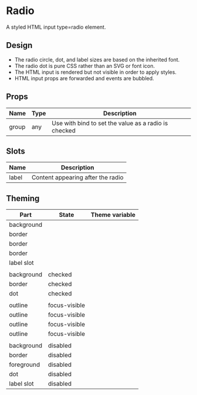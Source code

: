 # Radio

A styled HTML input type=radio element.

<script>
    import Example from './RadioExample.svelte';
    import ThemePropCard from '../ThemePropCard.svelte';
</script>

<Example />

## Design

- The radio circle, dot, and label sizes are based on the inherited font.
- The radio dot is pure CSS rather than an SVG or font icon.
- The HTML input is rendered but not visible in order to apply styles.
- HTML input props are forwarded and events are bubbled.

## Props

| Name  | Type | Description                                          |
| ----- | ---- | ---------------------------------------------------- |
| group | any  | Use with bind to set the value as a radio is checked |

## Slots

| Name  | Description                       |
| ----- | --------------------------------- |
| label | Content appearing after the radio |

## Theming

| Part       | State         | Theme variable                                              |
| ---------- | ------------- | ----------------------------------------------------------- |
| background |               | <ThemePropCard name='--Input__background-color'/>           |
| border     |               | <ThemePropCard name='--Input__border-color'/>               |
| border     |               | <ThemePropCard name='--Input__border-style'/>               |
| border     |               | <ThemePropCard name='--Input__border-width'/>               |
| label slot |               | <ThemePropCard name='--Input__color'/>                      |
|            |               |                                                             |
| background | checked       | <ThemePropCard name='--Input__background-color'/>           |
| border     | checked       | <ThemePropCard name='--Input__border-color'/>               |
| dot        | checked       | <ThemePropCard name='--Input__color'/>                      |
|            |               |                                                             |
| outline    | focus-visible | <ThemePropCard name='--Common__outline-color'/>             |
| outline    | focus-visible | <ThemePropCard name='--Common__outline-offset '/>           |
| outline    | focus-visible | <ThemePropCard name='--Common__outline-style'/>             |
| outline    | focus-visible | <ThemePropCard name='--Common__outline-width'/>             |
|            |               |                                                             |
| background | disabled      | <ThemePropCard name='--Input__background-color--disabled'/> |
| border     | disabled      | <ThemePropCard name='--Input__border-color--disabled'/>     |
| foreground | disabled      | <ThemePropCard name='--Input__color--disabled'/>            |
| dot        | disabled      | <ThemePropCard name='---Input__color--disabled'/>           |
| label slot | disabled      | <ThemePropCard name='--Input__color--disabled'/>            |
